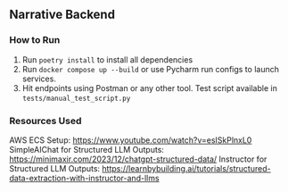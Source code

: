 ## Narrative Backend

### How to Run
1. Run `poetry install` to install all dependencies
2. Run `docker compose up --build` or use Pycharm run configs to launch services.
3. Hit endpoints using Postman or any other tool. Test script available in `tests/manual_test_script.py`

### Resources Used
AWS ECS Setup: https://www.youtube.com/watch?v=esISkPlnxL0
SimpleAIChat for Structured LLM Outputs: https://minimaxir.com/2023/12/chatgpt-structured-data/
Instructor for Structured LLM Outputs: https://learnbybuilding.ai/tutorials/structured-data-extraction-with-instructor-and-llms
